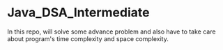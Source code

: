# Java_DSA_Intermediate
In this repo, will solve some advance problem and also have to take care about program's time complexity and space complexity.
